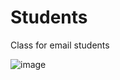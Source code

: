 # Students
Class for email students

![image](https://user-images.githubusercontent.com/80160564/110219088-2986e080-7ece-11eb-9819-7206d4d3c064.png)

